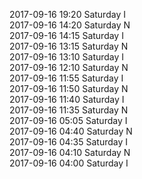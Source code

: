 2017-09-16 19:20 Saturday  I  
2017-09-16 14:20 Saturday  N  
2017-09-16 14:15 Saturday  I  
2017-09-16 13:15 Saturday  N  
2017-09-16 13:10 Saturday  I  
2017-09-16 12:10 Saturday  N  
2017-09-16 11:55 Saturday  I  
2017-09-16 11:50 Saturday  N  
2017-09-16 11:40 Saturday  I  
2017-09-16 11:35 Saturday  N  
2017-09-16 05:05 Saturday  I  
2017-09-16 04:40 Saturday  N  
2017-09-16 04:35 Saturday  I  
2017-09-16 04:10 Saturday  N  
2017-09-16 04:00 Saturday  I  
